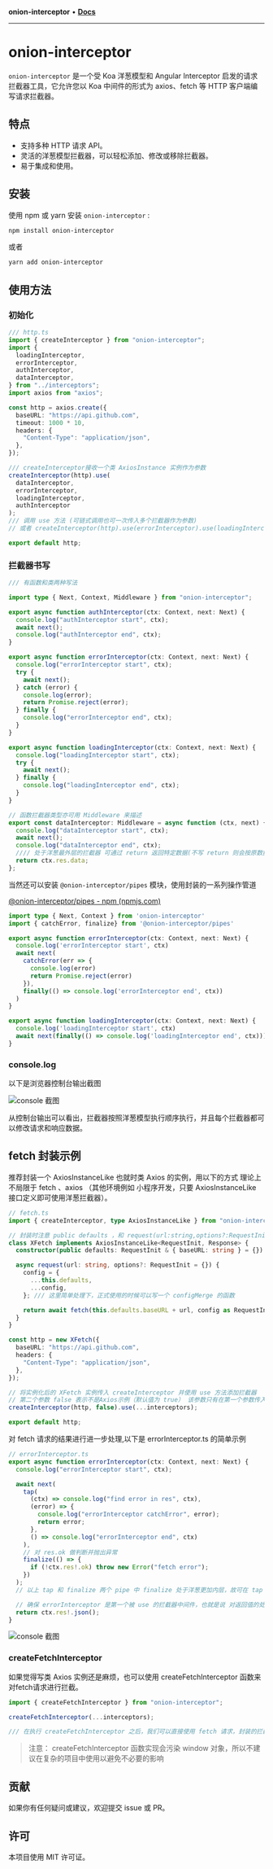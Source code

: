 **onion-interceptor** • [**Docs**](globals.md)

***

# onion-interceptor

`onion-interceptor` 是一个受 Koa 洋葱模型和 Angular Interceptor 启发的请求拦截器工具，它允许您以 Koa 中间件的形式为 axios、fetch 等 HTTP 客户端编写请求拦截器。

## 特点

- 支持多种 HTTP 请求 API。
- 灵活的洋葱模型拦截器，可以轻松添加、修改或移除拦截器。
- 易于集成和使用。

## 安装

使用 npm 或 yarn 安装 `onion-interceptor` :

```bash
npm install onion-interceptor
```

或者

```bash
yarn add onion-interceptor
```

## 使用方法

### 初始化

```typescript
/// http.ts
import { createInterceptor } from "onion-interceptor";
import {
  loadingInterceptor,
  errorInterceptor,
  authInterceptor,
  dataInterceptor,
} from "../interceptors";
import axios from "axios";

const http = axios.create({
  baseURL: "https://api.github.com",
  timeout: 1000 * 10,
  headers: {
    "Content-Type": "application/json",
  },
});

/// createInterceptor接收一个类 AxiosInstance 实例作为参数
createInterceptor(http).use(
  dataInterceptor,
  errorInterceptor,
  loadingInterceptor,
  authInterceptor
);
/// 调用 use 方法 (可链式调用也可一次传入多个拦截器作为参数)
// 或者 createInterceptor(http).use(errorInterceptor).use(loadingInterceptor).use(authInterceptor)

export default http;
```

### 拦截器书写

```typescript
/// 有函数和类两种写法

import type { Next, Context, Middleware } from "onion-interceptor";

export async function authInterceptor(ctx: Context, next: Next) {
  console.log("authInterceptor start", ctx);
  await next();
  console.log("authInterceptor end", ctx);
}

export async function errorInterceptor(ctx: Context, next: Next) {
  console.log("errorInterceptor start", ctx);
  try {
    await next();
  } catch (error) {
    console.log(error);
    return Promise.reject(error);
  } finally {
    console.log("errorInterceptor end", ctx);
  }
}

export async function loadingInterceptor(ctx: Context, next: Next) {
  console.log("loadingInterceptor start", ctx);
  try {
    await next();
  } finally {
    console.log("loadingInterceptor end", ctx);
  }
}

// 函数拦截器类型亦可用 Middleware 来描述
export const dataInterceptor: Middleware = async function (ctx, next) {
  console.log("dataInterceptor start", ctx);
  await next();
  console.log("dataInterceptor end", ctx);
  //// 处于洋葱最外层的拦截器 可通过 return 返回特定数据(不写 return 则会按原数据返回)
  return ctx.res.data;
};
```

当然还可以安装 `@onion-interceptor/pipes` 模块，使用封装的一系列操作管道

[@onion-interceptor/pipes - npm (npmjs.com)](https://www.npmjs.com/package/@onion-interceptor/pipes)

```typescript
import type { Next, Context } from 'onion-interceptor'
import { catchError, finalize} from '@onion-interceptor/pipes'

export async function errorInterceptor(ctx: Context, next: Next) {
  console.log('errorInterceptor start', ctx)
  await next(
    catchError(err => {
      console.log(error)
      return Promise.reject(error)
    }),
    finally(() => console.log('errorInterceptor end', ctx))
  )
}

export async function loadingInterceptor(ctx: Context, next: Next) {
  console.log('loadingInterceptor start', ctx)
  await next(finally(() => console.log('loadingInterceptor end', ctx)))
}
```

### console.log

以下是浏览器控制台输出截图

![console 截图](https://cdn.jsdelivr.net/gh/EricWXY/PictureBed_0@master/202407262129878.png)

从控制台输出可以看出，拦截器按照洋葱模型执行顺序执行，并且每个拦截器都可以修改请求和响应数据。

## fetch 封装示例

推荐封装一个 AxiosInstanceLike 也就时类 Axios 的实例，用以下的方式 理论上不局限于 fetch 、axios （其他环境例如 小程序开发，只要 AxiosInstanceLike 接口定义即可使用洋葱拦截器）。

```typescript
// fetch.ts
import { createInterceptor, type AxiosInstanceLike } from "onion-interceptor";

// 封装时注意 public defaults ，和 request(url:string,options?:RequestInit) 函数时必须的 (洋葱拦截器内部对 类 Axios 实例的定义)
class XFetch implements AxiosInstanceLike<RequestInit, Response> {
  constructor(public defaults: RequestInit & { baseURL: string } = {}) {}

  async request(url: string, options?: RequestInit = {}) {
    config = {
      ...this.defaults,
      ...config,
    }; /// 这里简单处理下，正式使用的时候可以写一个 configMerge 的函数

    return await fetch(this.defaults.baseURL + url, config as RequestInit); // 实际封装时可考虑 baseUrl 的空值处理
  }
}

const http = new XFetch({
  baseURL: "https://api.github.com",
  headers: {
    "Content-Type": "application/json",
  },
});

// 将实例化后的 XFetch 实例传入 createInterceptor 并使用 use 方法添加拦截器
// 第二个参数 false 表示不是Axios示例（默认值为 true） 该参数只有在第一个参数传入 axios.create 结果时才建议传 true
createInterceptor(http, false).use(...interceptors);

export default http;
```

对 fetch 请求的结果进行进一步处理,以下是 errorInterceptor.ts 的简单示例

```typescript
// errorInterceptor.ts
export async function errorInterceptor(ctx: Context, next: Next) {
  console.log("errorInterceptor start", ctx);

  await next(
    tap(
      (ctx) => console.log("find error in res", ctx),
      (error) => {
        console.log("errorInterceptor catchError", error);
        return error;
      },
      () => console.log("errorInterceptor end", ctx)
    ),
    // 对 res.ok 做判断并抛出异常
    finalize(() => {
      if (!ctx.res!.ok) throw new Error("fetch error");
    })
  );
  // 以上 tap 和 finalize 两个 pipe 中 finalize 处于洋葱更加内层，故可在 tap 捕获到 finalize 抛出的异常

  // 确保 errorInterceptor 是第一个被 use 的拦截器中间件，也就是说 对返回值的处理 需要在 洋葱模型最外层
  return ctx.res!.json();
}
```

![console 截图](https://cdn.jsdelivr.net/gh/EricWXY/PictureBed_0@master/202407301901748.png)

### createFetchInterceptor 

如果觉得写类 Axios 实例还是麻烦，也可以使用 createFetchInterceptor 函数来对fetch请求进行拦截。

```typescript
import { createFetchInterceptor } from "onion-interceptor";

createFetchInterceptor(...interceptors);

/// 在执行 createFetchInterceptor 之后，我们可以直接使用 fetch 请求，封装的拦截器中间件会自动生效。
```

> 注意： createFetchInterceptor 函数实现会污染 window 对象，所以不建议在复杂的项目中使用以避免不必要的影响

## 贡献

如果你有任何疑问或建议，欢迎提交 issue 或 PR。

## 许可

本项目使用 MIT 许可证。
